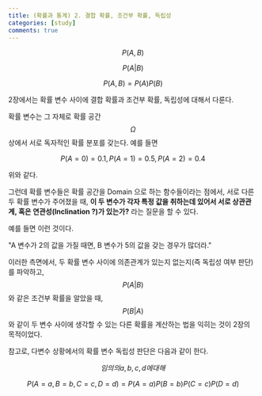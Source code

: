 ```yaml
---
title: (확률과 통계) 2. 결합 확률, 조건부 확률, 독립성
categories: [study]
comments: true
---
```


$$ P(A, B) $$

$$ P(A | B) $$

$$ P(A, B) = P(A)P(B) $$

2장에서는 확률 변수 사이에 결합 확률과 조건부 확률, 독립성에 대해서 다룬다.

확률 변수는 그 자체로 확률 공간 $$\Omega$$ 상에서 서로 독자적인 확률 분포를 갖는다. 예를 들면

$$ P(A = 0) = 0.1, P(A = 1) = 0.5, P(A = 2) = 0.4 $$

위와 같다.

그런데 확률 변수들은 확률 공간을 Domain 으로 하는 함수들이라는 점에서, 서로 다른 두 확률 변수가 주어졌을 때, **이 두 변수가 각자 특정 값을 취하는데 있어서 서로 상관관계, 혹은 연관성(Inclination ?)가 있는가?** 라는 질문을 할 수 있다.

예를 들면 이런 것이다.

"A 변수가 2의 값을 가질 때면, B 변수가 5의 값을 갖는 경우가 많더라."

이러한 측면에서, 두 확률 변수 사이에 의존관계가 있는지 없는지(즉 독립성 여부 판단)를 파악하고,
$$ P(A|B) $$ 와 같은 조건부 확률을 알았을 때,
$$ P(B|A) $$ 와 같이 두 변수 사이에 생각할 수 있는 다른 확률을 계산하는 법을 익히는 것이 2장의 목적이었다.

참고로, 다변수 상황에서의 확률 변수 독립성 판단은 다음과 같이 한다.

$$ 임의의 a, b, c, d 에 대해 $$

$$ P(A = a, B = b, C = c, D = d) = P(A = a)P(B = b)P(C = c)P(D = d) $$